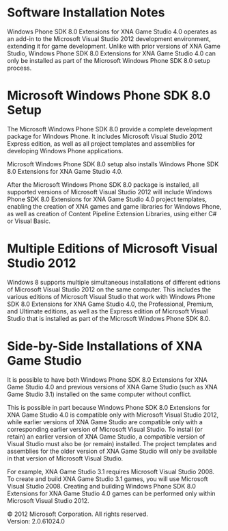 ﻿

# Software Installation Notes

Windows Phone SDK 8.0 Extensions for XNA Game Studio 4.0 operates as an add-in to the Microsoft Visual Studio 2012 development environment, extending it for game development. Unlike with prior versions of XNA Game Studio, Windows Phone SDK 8.0 Extensions for XNA Game Studio 4.0 can only be installed as part of the Microsoft Windows Phone SDK 8.0 setup process.

# Microsoft Windows Phone SDK 8.0 Setup

The Microsoft Windows Phone SDK 8.0 provide a complete development package for Windows Phone. It includes Microsoft Visual Studio 2012 Express edition, as well as all project templates and assemblies for developing Windows Phone applications.

Microsoft Windows Phone SDK 8.0 setup also installs Windows Phone SDK 8.0 Extensions for XNA Game Studio 4.0.

After the Microsoft Windows Phone SDK 8.0 package is installed, all supported versions of Microsoft Visual Studio 2012 will include Windows Phone SDK 8.0 Extensions for XNA Game Studio 4.0 project templates, enabling the creation of XNA games and game libraries for Windows Phone, as well as creation of Content Pipeline Extension Libraries, using either C# or Visual Basic.

# Multiple Editions of Microsoft Visual Studio 2012

Windows 8 supports multiple simultaneous installations of different editions of Microsoft Visual Studio 2012 on the same computer. This includes the various editions of Microsoft Visual Studio that work with Windows Phone SDK 8.0 Extensions for XNA Game Studio 4.0, the Professional, Premium, and Ultimate editions, as well as the Express edition of Microsoft Visual Studio that is installed as part of the Microsoft Windows Phone SDK 8.0.

# Side-by-Side Installations of XNA Game Studio

It is possible to have both Windows Phone SDK 8.0 Extensions for XNA Game Studio 4.0 and previous versions of XNA Game Studio (such as XNA Game Studio 3.1) installed on the same computer without conflict.

This is possible in part because Windows Phone SDK 8.0 Extensions for XNA Game Studio 4.0 is compatible only with Microsoft Visual Studio 2012, while earlier versions of XNA Game Studio are compatible only with a corresponding earlier version of Microsoft Visual Studio. To install (or retain) an earlier version of XNA Game Studio, a compatible version of Visual Studio must also be (or remain) installed. The project templates and assemblies for the older version of XNA Game Studio will only be available in that version of Microsoft Visual Studio.

For example, XNA Game Studio 3.1 requires Microsoft Visual Studio 2008. To create and build XNA Game Studio 3.1 games, you will use Microsoft Visual Studio 2008. Creating and building Windows Phone SDK 8.0 Extensions for XNA Game Studio 4.0 games can be performed only within Microsoft Visual Studio 2012.

© 2012 Microsoft Corporation. All rights reserved.  
Version: 2.0.61024.0